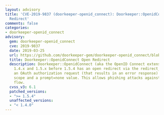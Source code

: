 ```yaml
---
layout: advisory
title: 'CVE-2019-9837 (doorkeeper-openid_connect): Doorkeeper::OpenidConnect Open
  Redirect'
comments: false
categories:
- doorkeeper-openid_connect
advisory:
  gem: doorkeeper-openid_connect
  cve: 2019-9837
  date: 2019-03-25
  url: https://github.com/doorkeeper-gem/doorkeeper-openid_connect/blob/master/CHANGELOG.md#v154-2019-02-15
  title: Doorkeeper::OpenidConnect Open Redirect
  description: Doorkeeper::OpenidConnect (aka the OpenID Connect extension for Doorkeeper)
    1.4.x and 1.5.x before 1.5.4 has an open redirect via the redirect_uri field in
    an OAuth authorization request (that results in an error response) with the 'openid'
    scope and a prompt=none value. This allows phishing attacks against the authorization
    flow.
  cvss_v3: 6.1
  patched_versions:
  - ">= 1.5.4"
  unaffected_versions:
  - "< 1.4.0"
---
```

